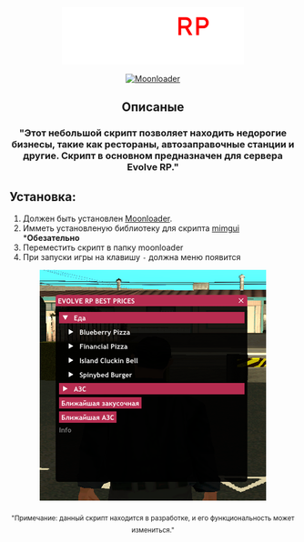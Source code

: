 <div align="center">

![img-logo]

[![Moonloader][img-ml]][url-ml]

## Описаные

### "Этот небольшой скрипт позволяет находить недорогие бизнесы, такие как рестораны, автозаправочные станции и другие. Скрипт в основном предназначен для сервера Evolve RP."

<div align="left">

## Установка:
1. Должен быть установлен [Moonloader](https://www.blast.hk/threads/13305/).
2. Имметь установленую библиотеку для скрипта [mimgui](https://github.com/THE-FYP/mimgui) ***Обезательно**
3. Переместить скрипт в папку moonloader
4. При запуски игры на клавишу `-` должна меню появится 

<div align="center">

![img-example]

<sub>"Примечание: данный скрипт находится в разработке, и его функциональность может измениться."</sub>

<div align="left">


<!-- Images -->
[img-example]: <https://github.com/THE-KEGARE/ERPBP/blob/main/scr/images/menu_example.png>
[img-logo]: <https://github.com/THE-KEGARE/ERPBP/blob/main/scr/images/logo.png>
[img-ml]: <https://img.shields.io/badge/%D1%81%D0%BA%D1%80%D0%B8%D0%BF%D1%82_%D0%B4%D0%BB%D1%8F_moonloader-re?style=for-the-badge&logo=moonrepo&logoColor=white&color=black>


<!-- URLs -->
[url-ml]: <https://www.blast.hk/threads/13305/>